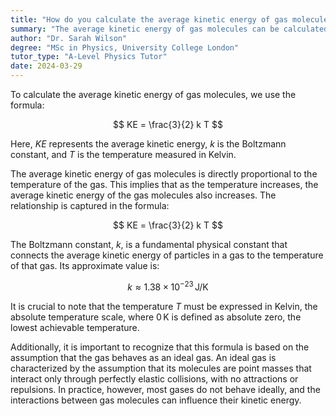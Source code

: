```yaml
---
title: "How do you calculate the average kinetic energy of gas molecules?"
summary: "The average kinetic energy of gas molecules can be calculated using the formula KE = (3/2)kT, where k is the Boltzmann constant and T is the temperature in Kelvin."
author: "Dr. Sarah Wilson"
degree: "MSc in Physics, University College London"
tutor_type: "A-Level Physics Tutor"
date: 2024-03-29
---
```


To calculate the average kinetic energy of gas molecules, we use the formula:

$$ KE = \frac{3}{2} k T $$

Here, $KE$ represents the average kinetic energy, $k$ is the Boltzmann constant, and $T$ is the temperature measured in Kelvin.

The average kinetic energy of gas molecules is directly proportional to the temperature of the gas. This implies that as the temperature increases, the average kinetic energy of the gas molecules also increases. The relationship is captured in the formula:

$$ KE = \frac{3}{2} k T $$

The Boltzmann constant, $k$, is a fundamental physical constant that connects the average kinetic energy of particles in a gas to the temperature of that gas. Its approximate value is:

$$ k \approx 1.38 \times 10^{-23} \, \text{J/K} $$

It is crucial to note that the temperature $T$ must be expressed in Kelvin, the absolute temperature scale, where $0 \, \text{K}$ is defined as absolute zero, the lowest achievable temperature.

Additionally, it is important to recognize that this formula is based on the assumption that the gas behaves as an ideal gas. An ideal gas is characterized by the assumption that its molecules are point masses that interact only through perfectly elastic collisions, with no attractions or repulsions. In practice, however, most gases do not behave ideally, and the interactions between gas molecules can influence their kinetic energy.
    